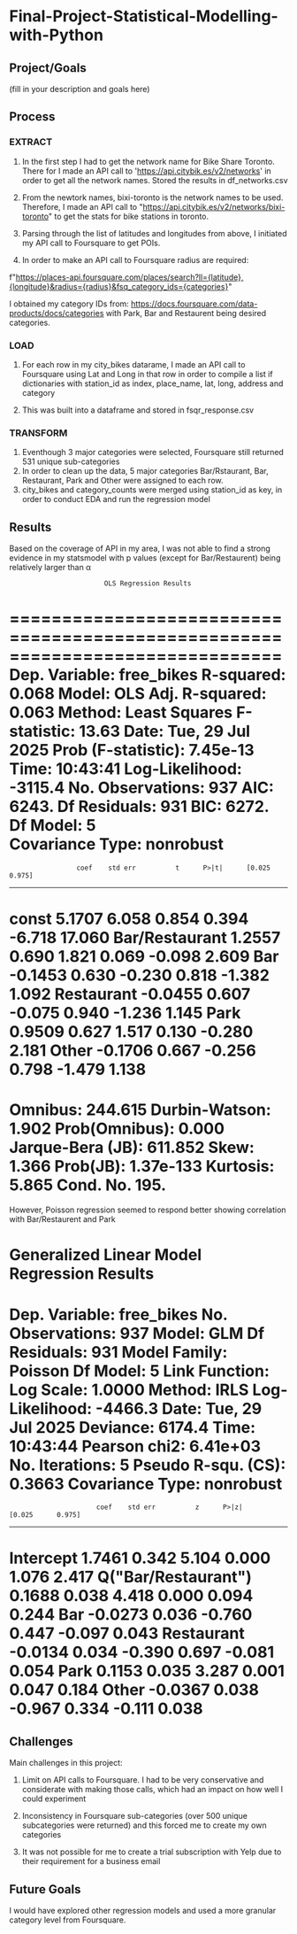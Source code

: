 # Final-Project-Statistical-Modelling-with-Python

## Project/Goals
(fill in your description and goals here)

## Process
### EXTRACT

1. In the first step I had to get the network name for Bike Share Toronto. There for I made an API call to 'https://api.citybik.es/v2/networks' in order to get all the network names. Stored the results in df_networks.csv

2. From the newtork names, bixi-toronto is the network names to be used. Therefore, I made an API call to "https://api.citybik.es/v2/networks/bixi-toronto" to get the stats for bike stations in toronto.

3. Parsing through the list of latitudes and longitudes from above, I initiated my API call to Foursquare to get POIs.

4. In order to make an API call to Foursquare radius are required:

f"https://places-api.foursquare.com/places/search?ll={latitude},{longitude}&radius={radius}&fsq_category_ids={categories}"

I obtained my category IDs from: https://docs.foursquare.com/data-products/docs/categories with Park, Bar and Restaurent being desired categories.


### LOAD

1. For each row in my city_bikes datarame, I made an API call to Foursquare using Lat and Long in that row in order to compile a list if dictionaries with station_id as index, place_name, lat, long, address and category

2. This was built into a dataframe and stored in fsqr_response.csv


### TRANSFORM

1. Eventhough 3 major categories were selected, Foursquare still returned 531 unique sub-categories
2. In order to clean up the data, 5 major categories Bar/Rstaurant, Bar, Restaurant, Park and Other were assigned to each row.
3. city_bikes and category_counts were merged using station_id as key, in order to conduct EDA and run the regression model

## Results
Based on the coverage of API in my area, I was not able to find a strong evidence in my statsmodel with p values (except for Bar/Restaurent) being relatively larger than α

                            OLS Regression Results                            
==============================================================================
Dep. Variable:             free_bikes   R-squared:                       0.068
Model:                            OLS   Adj. R-squared:                  0.063
Method:                 Least Squares   F-statistic:                     13.63
Date:                Tue, 29 Jul 2025   Prob (F-statistic):           7.45e-13
Time:                        10:43:41   Log-Likelihood:                -3115.4
No. Observations:                 937   AIC:                             6243.
Df Residuals:                     931   BIC:                             6272.
Df Model:                           5                                         
Covariance Type:            nonrobust                                         
==================================================================================
                     coef    std err          t      P>|t|      [0.025      0.975]
----------------------------------------------------------------------------------
const              5.1707      6.058      0.854      0.394      -6.718      17.060
Bar/Restaurant     1.2557      0.690      1.821      0.069      -0.098       2.609
Bar               -0.1453      0.630     -0.230      0.818      -1.382       1.092
Restaurant        -0.0455      0.607     -0.075      0.940      -1.236       1.145
Park               0.9509      0.627      1.517      0.130      -0.280       2.181
Other             -0.1706      0.667     -0.256      0.798      -1.479       1.138
==============================================================================
Omnibus:                      244.615   Durbin-Watson:                   1.902
Prob(Omnibus):                  0.000   Jarque-Bera (JB):              611.852
Skew:                           1.366   Prob(JB):                    1.37e-133
Kurtosis:                       5.865   Cond. No.                         195.
==============================================================================

However, Poisson regression seemed to respond better showing correlation with Bar/Restaurent and Park

 Generalized Linear Model Regression Results                  
==============================================================================
Dep. Variable:             free_bikes   No. Observations:                  937
Model:                            GLM   Df Residuals:                      931
Model Family:                 Poisson   Df Model:                            5
Link Function:                    Log   Scale:                          1.0000
Method:                          IRLS   Log-Likelihood:                -4466.3
Date:                Tue, 29 Jul 2025   Deviance:                       6174.4
Time:                        10:43:44   Pearson chi2:                 6.41e+03
No. Iterations:                     5   Pseudo R-squ. (CS):             0.3663
Covariance Type:            nonrobust                                         
=======================================================================================
                          coef    std err          z      P>|z|      [0.025      0.975]
---------------------------------------------------------------------------------------
Intercept               1.7461      0.342      5.104      0.000       1.076       2.417
Q("Bar/Restaurant")     0.1688      0.038      4.418      0.000       0.094       0.244
Bar                    -0.0273      0.036     -0.760      0.447      -0.097       0.043
Restaurant             -0.0134      0.034     -0.390      0.697      -0.081       0.054
Park                    0.1153      0.035      3.287      0.001       0.047       0.184
Other                  -0.0367      0.038     -0.967      0.334      -0.111       0.038
=======================================================================================



## Challenges 
Main challenges in this project:

1. Limit on API calls to Foursquare. I had to be very conservative and considerate with making those calls, which had an impact on how well I could experiment

2. Inconsistency in Foursquare sub-categories (over 500 unique subcategories were returned) and this forced me to create my own categories

3. It was not possible for me to create a  trial subscription with Yelp due to their requirement for a business email
## Future Goals
I would have explored other regression models and used a more granular category level from Foursquare.